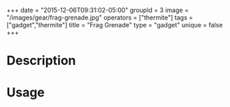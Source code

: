 +++
date = "2015-12-06T09:31:02-05:00"
groupId = 3
image = "/images/gear/frag-grenade.jpg"
operators = ["thermite"]
tags = ["gadget","thermite"]
title = "Frag Grenade"
type = "gadget"
unique = false
+++

# Description

# Usage
